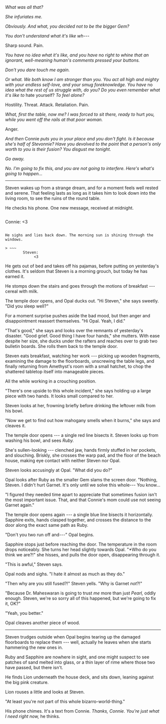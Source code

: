 *What was all that?*

*She infuriates me.*

*Obviously. And what, you decided not to be the bigger Gem?*

*You don't understand what it's like wh---*

Sharp sound. Pain.

*You have* no *idea what it's like, and you have* no *right to
whine that an ignorant, well-meaning human's comments pressed your
buttons.*

*Don't you dare touch me again.*

*Or what. We both know I am stronger than you. You act all
high and mighty with your endless self-love, and your smug foreknowledge.
You have* no *idea what the rest of us struggle with, do you? Do you even remember
what it's like to* hate yourself? *To feel alone?*

Hostility. Threat. Attack. Retaliation. Pain.

*What, first the table, now me? I was forced to sit there,
ready to* hurt *you, while you went off the rails at that poor woman.*

Anger.

*And then* Connie *puts you in your place and you don't fight. Is it
because she's half of Stevonnie? Have you devolved to the point that
a person's only worth to you is their fusion? You disgust me tonight.*

*Go away.*

*No. I'm going to fix this, and you are not going to interfere.
Here's what's going to happen...*

----

Steven wakes up from a strange dream, and for a moment feels well rested and
serene. That feeling lasts as long as it takes him to look down into the living room,
to see the ruins of the round table.

He checks his phone. One new message, received at midnight.

> ~~~
Connie:
<3
~~~

He sighs and lies back down. The morning sun is shining through the windows.

> ~~~
        Steven:
             <3
~~~ 

He gets out of bed and takes off his pajamas, before putting on yesterday's
clothes. It's seldom that Steven is a morning grouch, but today he has earned it.

He stomps down the stairs and goes through the motions of breakfast --- cereal with
milk.

The temple door opens, and Opal ducks out.
"Hi Steven," she says sweetly. "Did you sleep well?"

For a moment surprise pushes aside the bad mood, but then anger and disappointment reassert
themselves. "Hi Opal. Yeah, I did."

"That's good," she says and looks over the remnants of yesterday's disaster. "Good grief.
Good thing I have four hands," she mutters. With ease despite her size, she ducks under the rafters
and reaches over to grab two bulletin boards. She rolls them back to the temple door.

Steven eats breakfast, watching her work --- picking up wooden fragments, examining the damage to the
floorboards, unscrewing the table legs, and finally returning from Amethyst's room with a small hatchet,
to chop the shattered tabletop itself into manageable pieces.

All the while working in a crouching position.

"There's one upside to this whole incident," she says holding up a large piece with two hands.
It looks small compared to her.

Steven looks at her, frowning briefly before drinking the leftover milk from his bowl.

"Now we get to find out how mahogany smells when it burns," she says and cleaves it.

The temple door opens --- a single red line bisects it. Steven looks up from washing his bowl,
and sees *Ruby.*

She's sullen-looking --- clenched jaw, hands firmly stuffed in her pockets, and slouching. Briskly,
she crosses the warp pad, and the floor of the beach house, making eye contact with neither Steven
nor Opal.

Steven looks accusingly at Opal. "What did you do?"

Opal looks after Ruby as the smaller Gem slams the screen door.
"Nothing, Steven. I didn't hurt Garnet.
It's only until we solve this whole--- You know...

"I figured they needed time apart to appreciate that sometimes fusion isn't the most important issue. That, and
that Connie's mom could use not seeing Garnet again."

The temple door opens again --- a single blue line bisects it horizontally. Sapphire exits, hands
clasped together, and crosses the distance to the door along the exact same path as Ruby.

"Don't you two run off and---" Opal begins.

Sapphire stops just before reaching the door. The temperature in the room
drops noticeably. She turns her head slightly towards Opal. "*Who do you think we are?!" she hisses, and pulls the
door open, disappearing through it.

"This is awful," Steven says.

Opal nods and sighs. "I hate it almost as much as they do."

"Then why are you still fused?!" Steven yells. "Why is Garnet *not*?!"

"Because Dr. Maheswaran is going to trust *me* more than just *Pearl,* oddly enough.
Steven, we're so sorry all of this happened, but we're going to fix it, OK?"

"Yeah, you better."

Opal cleaves another piece of wood.

----

Steven trudges outside when Opal begins tearing up the damaged floorboards to replace
them --- well, actually he leaves when she starts hammering the new ones in.

Ruby and Sapphire are nowhere in sight, and one might suspect to see patches
of sand melted into glass, or a thin layer of rime where those two have passed,
but there isn't.

He finds Lion underneath the house deck, and sits down, leaning against the
big pink creature.

Lion rouses a little and looks at Steven.

"At least you're not part of this whole bizarro-world-thing."

His phone chimes. It's a text from Connie. *Thanks, Connie. You're just what I need
right now,* he thinks.
